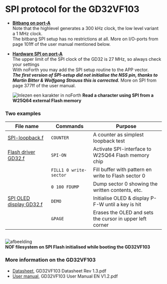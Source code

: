 # SPI protocol for the GD32VF103 
- [**Bitbang on port-A**](bbSPI%20v100.f)  
  Note that the highlevel generates a 300 kHz clock, the low level variant a 1 MHz clock.  
  The bitbang SPI setup has no restrictions at all. More on I/O-ports from page 101ff
  of the user manual mentioned below.
- [**Hardware SPI on port-A**](SPI0%20v100.f)  
  The upper limit of the SPI clock of the GD32 is 27 MHz, so always check your settings  
  With noForth you may add the SPI setup routine to the APP vector.  
  ***The first version  of SPI-setup did not initialise the NSS pin, thanks to Martin Bitter & Wolfgang Strauss this is corrected.*** 
  More on SPI from page 377ff of the user manual.
  
  ![Inlezen een karakter in noForth](https://user-images.githubusercontent.com/11397265/120066830-9a2a3d00-c078-11eb-8c5e-d7b48160e945.jpg)
****Read a character using SPI from a W25Q64 external Flash memory****

### Two examples

| File name | Commands | Purpose |  
| ------------------- | ------------------- | ---------------------- |
| [SPI-loopback.f](SPI-loopback.f)  | `COUNTER` | A counter as simplest loopback test |
| [Flash driver GD32.f](Flash%20driver%20GD32.f)  | `SPI-ON`| Activate SPI-interface to W25Q64 Flash memory chip| 
|                        | `FILL1 0 write-sector` | Fill buffer with pattern en write to Flash sector 0 |  
|                        | `0 100 FDUMP` |  Dump sector 0 showing the written contents, etc. |
| [SPI OLED display GD32.f](SPI%20OLED%20display%20GD32.f) | `DEMO` | Initialise OLED & display P-F-W until a key is hit |
|                        | `&PAGE` | Erases the OLED and sets the cursor in upper left corner |

```

```
![afbeelding](https://user-images.githubusercontent.com/11397265/120901097-fffa6400-c638-11eb-9777-d6ff3f77e155.png)  
**NOF filesystem on SPI Flash initialised while booting the GD32VF103**  

  
  
### More information on the GD32VF103
- [Datasheet](http://gd32mcu.com/download/down/document_id/221/path_type/1), GD32VF103 Datasheet Rev 1.3.pdf  
- [User manual](http://gd32mcu.com/download/down/document_id/222/path_type/1), GD32VF103 User Manual EN V1.2.pdf  

